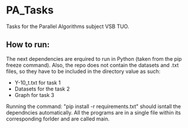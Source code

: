# PA_Tasks
Tasks for the Parallel Algorithms subject VSB TUO.

## How to run:

The next dependencies are erquired to run in Python (taken from the pip freeze command).
Also, the repo does not contain the datasets and .txt files, so they have to be included in the directory value as such:
- Y-10_t.txt for task 1
- Datasets for the task 2
- Graph for task 3

Running the command: "pip install -r requirements.txt" should isntall the dependncies automatically.
All the programs are in a single file within its corresponding forlder and are called main.
